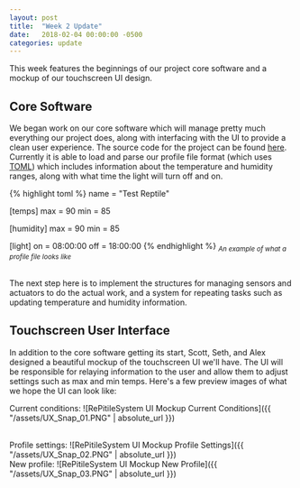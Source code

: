 ```yaml
---
layout: post
title:  "Week 2 Update"
date:   2018-02-04 00:00:00 -0500
categories: update
---
```

This week features the beginnings of our project core software and a mockup of our touchscreen UI design.

## Core Software
We began work on our core software which will manage pretty much everything our project does, along with interfacing with the UI to provide a clean user experience. The source code for the project can be found [here][repitile_core]. Currently it is able to load and parse our profile file format (which uses [TOML][toml]) which includes information about the temperature and humidity ranges, along with what time the light will turn off and on.

{% highlight toml %}
name = "Test Reptile"

[temps]
max = 90
min = 85

[humidity]
max = 90
min = 85

[light]
on = 08:00:00
off = 18:00:00
{% endhighlight %}
<sub><i>An example of what a profile file looks like</i></sub>

<br />
The next step here is to implement the structures for managing sensors and actuators to do the actual work, and a system for repeating tasks such as updating temperature and humidity information.

## Touchscreen User Interface

In addition to the core software getting its start, Scott, Seth, and Alex designed a beautiful mockup of the touchscreen UI we'll have. The UI will be responsible for relaying information to the user and allow them to adjust settings such as max and min temps. Here's a few preview images of what we hope the UI can look like:

Current conditions:
![RePitileSystem UI Mockup Current Conditions]({{ "/assets/UX_Snap_01.PNG" | absolute_url }})

<br />
Profile settings:
![RePitileSystem UI Mockup Profile Settings]({{ "/assets/UX_Snap_02.PNG" | absolute_url }})

<br />
New profile:
![RePitileSystem UI Mockup New Profile]({{ "/assets/UX_Snap_03.PNG" | absolute_url }}) 

[repitile_core]: https://github.com/repitilesystem/repitile_core 
[toml]: https://github.com/toml-lang/toml